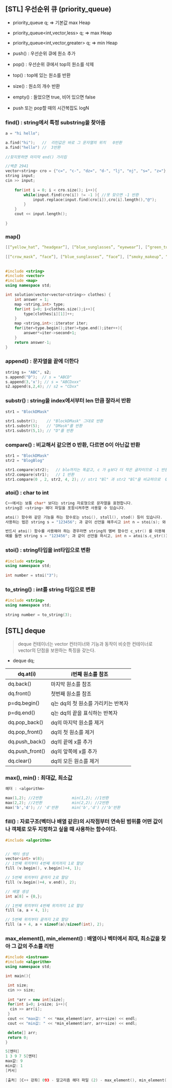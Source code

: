 ## [STL] 우선순위 큐  (priority_queue)

- priority_queue<int> q;       => 기본값 max Heap
- priority_queue<int,vector<int>,less<int>> q;         =>  max Heap
- priority_queue<int,vector<int>,greater<int>> q;   => min Heap



- push() : 우선순위 큐에 원소 추가

- pop() : 우선순위 큐에서 top의 원소를 삭제

- top() : top에 있는 원소를 반환
- size() : 원소의 개수 반환
- empty() :  들었으면 true, 비어 있으면 false

- push 또는 pop할 때의 시간복잡도 logN



### find() : string에서 특정 substring을 찾아줌

```c++
a = "hi hello";

a.find("hi");   //  리턴값은 바로 그 문자열의 위치   0반환
a.find("hello") //  3반환
    
//찾지못하면 마지막 end() 가리킴

//백준 2941
vector<string> cro = {"c=", "c-", "dz=", "d-", "lj", "nj", "s=", "z="};
string input;
cin >> input;
	
	for(int i = 0; i < cro.size(); i++){	
		while(input.find(cro[i]) != -1 ){ //못 찾으면 -1 반환
			input.replace(input.find(cro[i]),cro[i].length(),"@");
		}
	}
	cout << input.length();
	
}
```



### map() 

```c++
[[“yellow_hat”, “headgear”], [“blue_sunglasses”, “eyewear”], [“green_turban”, “headgear”]]   return 5
    
[[“crow_mask”, “face”], [“blue_sunglasses”, “face”], [“smoky_makeup”, “face”]]   return 3 
    
    
#include <string>
#include <vector>
#include <map>
using namespace std;

int solution(vector<vector<string>> clothes) {
    int answer = 1;
    map <string,int> type;
    for(int i=0; i<clothes.size();i++){
        type[clothes[i][1]]++;
    }
    map <string,int>::iterator iter;
    for(iter=type.begin();iter!=type.end();iter++){
        answer*=iter->second+1;
    }
    return answer-1;
}
```



### append() : 문자열을 끝에 더한다

```c++
string s= "ABC", s2;
s.append("D");  // s = "ABCD"
s.append(3,'x'); // s = "ABCDxxx"
s2.append(s,2,4); // s2 = "CDxx"
```



### substr() : string을 index에서부터 len 만큼 잘라서 반환

```c++
str1 = "BlockDMask"
    
str1.substr();    // "BlockDMask" 그대로 반환
str1.substr(5);   // "DMask"를 반환
str1.substr(5,1); // "D"를 반환
```



### compare() :  비교해서 같으면 0 반환, 다르면 0이 아닌값 반환

```c++
str1 = "BlockDMask"
str2 = "BlogBlog"

str1.compare(str2);   // blo까지는 똑같고, c 가 g보다 더 작은 글자이므로 -1 반환
str2.compare(str1);   // 1 반환
str1.compare(0 , 2, str2, 4, 2); // str1 "Bl" 과 str2 "Bl"을 비교하므로  0 반환
```



### atoi() : char to int

```c++
C++에서는 보통 char* 보다는 string 자료형으로 문자열을 표현합니다.
string은 <string> 헤더 파일을 포함시켜주면 사용할 수 있습니다.

atoi() 함수와 같은 기능을 하는 함수로는 stoi(), stoll(), stod() 등이 있습니다.
사용하는 법은 string s = "123456"; 과 같이 선언을 해주시고 int n = stoi(s); 와 같이 사용을 해주시면 됩니다.

반드시 atoi() 함수를 사용해야 하는 경우라면 string의 멤버 함수인 c_str() 를 이용해 string 자료형을 char* 형으로 변환해주시고, atoi() 함수를 거기에 사용하시면 됩니다.
예를 들면 string s = "123456"; 과 같이 선언을 하시고, int n = atoi(s.c_str()); 같이 사용하면 될것입니다.
```



### stoi()   :   string타입을 int타입으로 변환

``` c++
#include <string>
using namespace std;
 
int number = stoi("3");
```



### to_string()   :  int를 string 타입으로 변환

```c++
#include <string>
using namespace std;
 
string number = to_string(3);
```



## [STL] deque

>deque 컨테이너는 vector 컨터이너와 기능과 동작이 비슷한 컨테이너로 vector의 단점을 보완하는 특징을 갖는다.

- deque <int> dq;

| dq.at(i)        | i번째 원소를 참조                  |
| --------------- | ---------------------------------- |
| dq.back()       | 마지막 원소를 참조                 |
| dq.front()      | 첫번째 원소를 참조                 |
| p=dq.begin()    | q는 dq의 첫 원소를 가리키는 반복자 |
| p=dq.end()      | q는 dq의 끝을 표식하는 반복자      |
| dq.pop_back()   | dq의 마지막 원소를 제거            |
| dq.pop_front()  | dq의 첫 원소를 제거                |
| dq.push_back()  | dq의 끝에 x를 추가                 |
| dq.push_front() | dq의 앞쪽에 x를 추가               |
| dq.clear()      | dq의 모든 원소를 제거              |



### max(), min() : 최대값, 최소값

```c++
헤더 : <algorithm>

max(1,2); //2반환				min(1,2); //1반환
max(2,2); //2반환				min(2,2); //2반환
max('b','d'); // 'd'반환		min('b','d') //'b'반환

```





### fill() : 자료구조(벡터나 배열 같은)의 시작점부터 연속된 범위를 어떤 값이나 객체로 모두 지정하고 싶을 때 사용하는 함수이다.

```c++
#include <algorithm>


// 백터 생성
vector<int> v(8);
// 1번째 위치부터 4번째 위치까지 1로 할당
fill (v.begin(), v.begin()+4, 1);

// 5번째 위치부터 끝까지 2로 할당
fill (v.begin()+4, v.end(), 2);

// 배열 생성
int a[8] = {0,};

// 1번째 위치부터 4번째 위치까지 1로 할당
fill (a, a + 4, 1);

// 5번째 위치부터 끝까지 2로 할당
fill (a + 4, a + sizeof(a)/sizeof(int), 2);
```



### max_element(), min_element() : 배열이나 벡터에서 최대, 최소값을 찾아 그 값의 주소를 리턴

```c++
#include <iostream>
#include <algorithm>
using namespace std;

int main(){

 int size;
 cin >> size;
 
 int *arr = new int[size];
 for(int i=0; i<size; i++){
  cin >> arr[i];
 }
 cout << "max값: " << *max_element(arr, arr+size) << endl;
 cout << "min값: " << *min_element(arr, arr+size) << endl;

 delete[] arr;
 return 0;
}

5[엔터]
1 3 9 7 5[엔터]
max값: 9
min값: 1
[커서]
    
[출처] [C++ 강좌] 093 - 알고리즘 헤더 파일 (2) - max_element(), min_element()|작성자 라이
```






